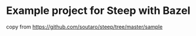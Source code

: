 # Example project for Steep with Bazel

copy from https://github.com/soutaro/steep/tree/master/sample
